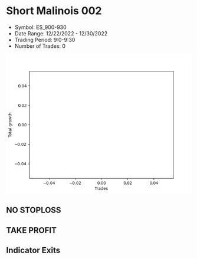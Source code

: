 # Short Malinois 002 
- Symbol: ES_900-930
- Date Range: 12/22/2022 - 12/30/2022
- Trading Period: 9:0-9:30
- Number of Trades: 0

![Plot](ShortMalinois002ES_900-930.png)
## NO STOPLOSS














## TAKE PROFIT











## Indicator Exits

